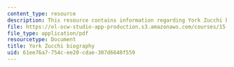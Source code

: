 ```yaml
---
content_type: resource
description: This resource contains information regarding York Zucchi biography.
file: https://ol-ocw-studio-app-production.s3.amazonaws.com/courses/15-232-business-model-innovation-global-health-in-frontier-markets-fall-2013/61ee76a7754cee20cdae307d6640f559_MIT_15_232F13_2_York_Zucchi.pdf
file_type: application/pdf
resourcetype: Document
title: York Zucchi biography
uid: 61ee76a7-754c-ee20-cdae-307d6640f559
---
```

